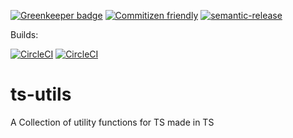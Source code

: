 [![Greenkeeper badge](https://badges.greenkeeper.io/VamshiKrishnaAlladi/ts-utils.svg)](https://greenkeeper.io/)
[![Commitizen friendly](https://img.shields.io/badge/commitizen-friendly-brightgreen.svg)](http://commitizen.github.io/cz-cli/)
[![semantic-release](https://img.shields.io/badge/%20%20%F0%9F%93%A6%F0%9F%9A%80-semantic--release-e10079.svg)](https://github.com/semantic-release/semantic-release)


Builds:

[![CircleCI](https://img.shields.io/circleci/project/github/VamshiKrishnaAlladi/ts-utils/development.svg?label=CircleCI%20build%3A%20development)](https://circleci.com/gh/VamshiKrishnaAlladi/ts-utils/tree/development)
[![CircleCI](https://img.shields.io/circleci/project/github/VamshiKrishnaAlladi/ts-utils/production.svg?label=CircleCI%20build%3A%20production)](https://circleci.com/gh/VamshiKrishnaAlladi/ts-utils/tree/production)


# ts-utils

A Collection of utility functions for TS made in TS
